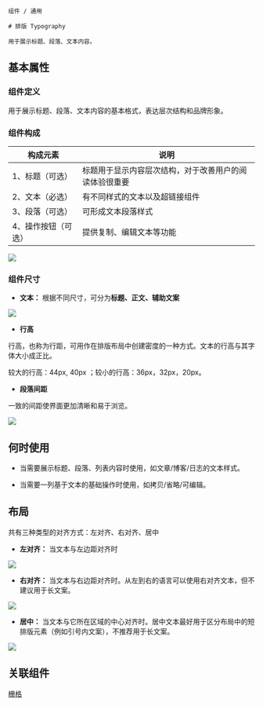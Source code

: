 `````
组件 / 通用

# 排版 Typography

用于展示标题、段落、文本内容。
`````

## 基本属性

### 组件定义

用于展示标题、段落、文本内容的基本格式，表达层次结构和品牌形象。

### 组件构成

| 构成元素       | 说明                          |
| ---------- | --------------------------- |
| 1、标题（可选）   | 标题用于显示内容层次结构，对于改善用户的阅读体验很重要 |
| 2、文本（必选）   | 有不同样式的文本以及超链接组件             |
| 3、段落（可选）   | 可形成文本段落样式                   |
| 4、操作按钮（可选） | 提供复制、编辑文本等功能                |

![](https://s3.meetsocial.cn/mdesign/assets/img/typography/01%E7%BB%84%E4%BB%B6%E6%9E%84%E6%88%90.png)

### 组件尺寸

- **文本：** 根据不同尺寸，可分为**标题、正文、辅助文案**

![](https://p1-arco.byteimg.com/tos-cn-i-uwbnlip3yd/ab326dc9357c4b298657806f54d0ac92~tplv-uwbnlip3yd-image.image)

- **行高**

行高，也称为行距，可用作在排版布局中创建密度的一种方式。文本的行高与其字体大小成正比。

较大的行高：44px, 40px ；较小的行高：36px，32px，20px。

- **段落间距**

一致的间距使界面更加清晰和易于浏览。

![](https://p1-arco.byteimg.com/tos-cn-i-uwbnlip3yd/3fd0018726ff4c92988f57b1a356e5a1~tplv-uwbnlip3yd-image.image)

## 何时使用

- 当需要展示标题、段落、列表内容时使用，如文章/博客/日志的文本样式。

- 当需要一列基于文本的基础操作时使用，如拷贝/省略/可编辑。

## 布局

共有三种类型的对齐方式：左对齐、右对齐、居中

- **左对齐：** 当文本与左边距对齐时

![](https://p1-arco.byteimg.com/tos-cn-i-uwbnlip3yd/a1e3dcb2302c44c8819192b2e9bde9de~tplv-uwbnlip3yd-image.image)

- **右对齐：** 当文本与右边距对齐时。从左到右的语言可以使用右对齐文本，但不建议用于长文案。

![](https://s3.meetsocial.cn/mdesign/assets/img/typography/02%E5%B8%83%E5%B1%80-%E5%8F%B3%E5%AF%B9%E9%BD%90.png)

- **居中：** 当文本与它所在区域的中心对齐时。居中文本最好用于区分布局中的短排版元素（例如引号内文案），不推荐用于长文案。

![](https://s3.meetsocial.cn/mdesign/assets/img/typography/03%E5%B8%83%E5%B1%80-%E5%B1%85%E4%B8%AD.png)

## 关联组件

[栅格](/react/components/grid)
